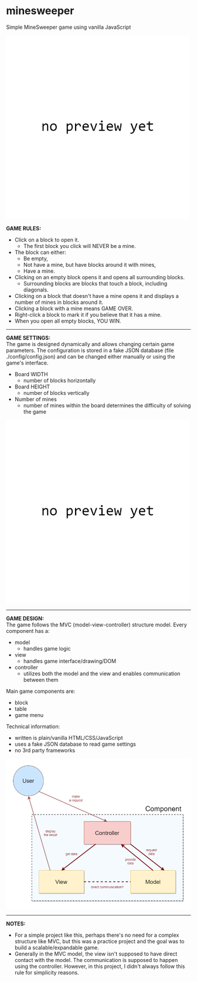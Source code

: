 # minesweeper
 Simple MineSweeper game using vanilla JavaScript

![Game preview](./previews/gamePreview.png)

<b>GAME RULES:</b>
* Click on a block to open it.
    * The first block you click will NEVER be a mine.
* The block can either:
    * Be empty,
    * Not have a mine, but have blocks around it with mines,
    * Have a mine.
* Clicking on an empty block opens it and opens all surrounding blocks.
    * Surrounding blocks are blocks that touch a block, including diagonals.
* Clicking on a block that doesn't have a mine opens it and displays a number of mines in blocks around it.
* Clicking a block with a mine means GAME OVER.
* Right-click a block to mark it if you believe that it has a mine.
* When you open all empty blocks, YOU WIN.
_______________________________________________________________________________________________________________

<b>GAME SETTINGS:</b></br>
The game is designed dynamically and allows changing certain game parameters.
The configuration is stored in a fake JSON database (file ./config/config.json)
and can be changed either manually or using the game's interface.

* Board WIDTH
    * number of blocks horizontally
* Board HEIGHT
    * number of blocks vertically
* Number of mines
    * number of mines within the board determines the difficulty of solving the game
    
![Game settings preview](./previews/gameSettings.png)
_______________________________________________________________________________________________________________

<b>GAME DESIGN:</b></br>
The game follows the MVC (model-view-controller) structure model.
Every component has a:
* model
    * handles game logic
* view
    * handles game interface/drawing/DOM
* controller
    * utilizes both the model and the view and enables communication between them

Main game components are:
  * block
  * table
  * game menu

Technical information:
  * written is plain/vanilla HTML/CSS/JavaScript
  * uses a fake JSON database to read game settings
  * no 3rd party frameworks
  
![Game design diagram](./previews/gameDesign.png)
_______________________________________________________________________________________________________________

<b>NOTES:</b>
  * For a simple project like this, perhaps there's no need for a complex structure like MVC,
but this was a practice project and the goal was to build a scalable/expandable game.
  * Generally in the MVC model, the view isn't supposed to have direct contact with the model.
The communication is supposed to happen using the controller. However, in this project,
I didn't always follow this rule for simplicity reasons.